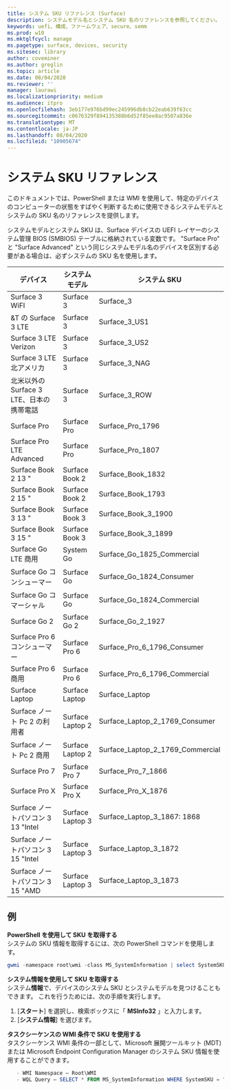 ```yaml
---
title: システム SKU リファレンス (Surface)
description: システムモデル名とシステム SKU 名のリファレンスを参照してください。
keywords: uefi、構成、ファームウェア、secure、semm
ms.prod: w10
ms.mktglfcycl: manage
ms.pagetype: surface, devices, security
ms.sitesec: library
author: coveminer
ms.author: greglin
ms.topic: article
ms.date: 08/04/2020
ms.reviewer: ''
manager: laurawi
ms.localizationpriority: medium
ms.audience: itpro
ms.openlocfilehash: 3eb177e976bd99ec245996db8cb22eab639f63cc
ms.sourcegitcommit: c0676329f894135388b6d52f85ee8ac9507a836e
ms.translationtype: MT
ms.contentlocale: ja-JP
ms.lasthandoff: 08/04/2020
ms.locfileid: "10905674"
---
```

# システム SKU リファレンス

このドキュメントでは、PowerShell または WMI を使用して、特定のデバイスのコンピューターの状態をすばやく判断するために使用できるシステムモデルとシステムの SKU 名のリファレンスを提供します。

システムモデルとシステム SKU は、Surface デバイスの UEFI レイヤーのシステム管理 BIOS (SMBIOS) テーブルに格納されている変数です。 "Surface Pro" と "Surface Advanced" という同じシステムモデル名のデバイスを区別する必要がある場合は、必ずシステムの SKU 名を使用します。

| デバイス   | システムモデル | システム SKU       |
| ---------- | ----------- | -------------- |
| Surface 3 WiFI                                               | Surface 3        | Surface_3                        |
| &T の Surface 3 LTE                                           | Surface 3        | Surface_3_US1                    |
| Surface 3 LTE Verizon                                        | Surface 3        | Surface_3_US2                    |
| Surface 3 LTE 北アメリカ                                  | Surface 3        | Surface_3_NAG                    |
| 北米以外の Surface 3 LTE、日本の携帯電話 | Surface 3        | Surface_3_ROW                    |
| Surface Pro                                                  | Surface Pro      | Surface_Pro_1796                 |
| Surface Pro LTE Advanced                                | Surface Pro      | Surface_Pro_1807                 |
| Surface Book 2 13 "                                        | Surface Book 2   | Surface_Book_1832                |
| Surface Book 2 15 "                                        | Surface Book 2   | Surface_Book_1793                |
| Surface Book 3 13 "                                        | Surface Book 3   | Surface_Book_3_1900                |
| Surface Book 3 15 "                                        | Surface Book 3   | Surface_Book_3_1899
| Surface Go LTE 商用 | System Go | Surface_Go_1825_Commercial |
| Surface Go コンシューマー                                          | Surface Go       | Surface_Go_1824_Consumer         |
| Surface Go コマーシャル                                        | Surface Go       | Surface_Go_1824_Commercial       |
| Surface Go 2                                                 | Surface Go 2     | Surface_Go_2_1927                |
| Surface Pro 6 コンシューマー                                       | Surface Pro 6    | Surface_Pro_6_1796_Consumer      |
| Surface Pro 6 商用                                     | Surface Pro 6    | Surface_Pro_6_1796_Commercial    |
| Surface Laptop                                               | Surface Laptop   | Surface_Laptop                   |
| Surface ノート Pc 2 の利用者                                    | Surface Laptop 2 | Surface_Laptop_2_1769_Consumer   |
| Surface ノート Pc 2 商用                                  | Surface Laptop 2 | Surface_Laptop_2_1769_Commercial |
| Surface Pro 7                 | Surface Pro 7    | Surface_Pro_7_1866         |
| Surface Pro X                 | Surface Pro X    | Surface_Pro_X_1876         |
| Surface ノートパソコン 3 13 "Intel | Surface Laptop 3 | Surface_Laptop_3_1867: 1868 |
| Surface ノートパソコン 3 15 "Intel | Surface Laptop 3 | Surface_Laptop_3_1872      |
| Surface ノートパソコン 3 15 "AMD   | Surface Laptop 3 | Surface_Laptop_3_1873      | 

## 例 

**PowerShell を使用して SKU を取得する**  
システムの SKU 情報を取得するには、次の PowerShell コマンドを使用します。

 ``` powershell  
gwmi -namespace root\wmi -class MS_SystemInformation | select SystemSKU 
```

**システム情報を使用して SKU を取得する**  
システム**情報**で、デバイスのシステム SKU とシステムモデルを見つけることもできます。 これを行うためには、次の手順を実行します。

1. [**スタート**] を選択し、検索ボックスに「 **MSInfo32** 」と入力します。  
1. [**システム情報**] を選びます。

**タスクシーケンスの WMI 条件で SKU を使用する**  
タスクシーケンス WMI 条件の一部として、Microsoft 展開ツールキット (MDT) または Microsoft Endpoint Configuration Manager のシステム SKU 情報を使用することができます。

 ``` powershell  
    - WMI Namespace – Root\WMI
    - WQL Query – SELECT * FROM MS_SystemInformation WHERE SystemSKU = "Surface_Pro_1796"
 ``` 
